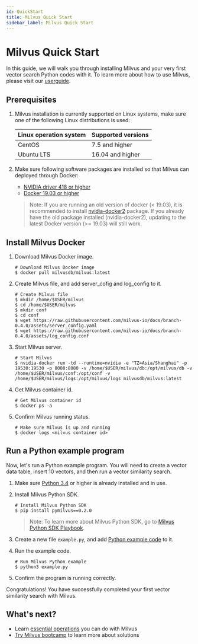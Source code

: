 ```yaml
---
id: QuickStart
title: Milvus Quick Start
sidebar_label: Milvus Quick Start
---
```


#  Milvus Quick Start

In this guide, we will walk you through installing Milvus and your very first vector search Python codes with it. To learn more about how to use Milvus, please visit our [userguide](./userguide/preface.md).

## Prerequisites

1. Milvus installation is currently supported on Linux systems, make sure one of the following Linux distributions is used:

   | Linux operation system | Supported versions          |
   | :--------------------- | :--------------- |
   | CentOS                 | 7.5 and higher   |
   | Ubuntu LTS             | 16.04 and higher |
  
2. Make sure following software packages are installed so that Milvus can deployed through Docker:

   - [NVIDIA driver 418 or higher](https://docs.nvidia.com/cuda/cuda-installation-guide-linux/index.html)
   - [Docker 19.03 or higher](https://docs.docker.com/engine/installation/linux/docker-ce/ubuntu/)
   
   > Note: If you are running an old version of docker (< 19.03), it is recommended to install [nvidia-docker2](https://github.com/NVIDIA/nvidia-docker/wiki/Installation-(version-2.0)) package. If you already have the old package installed (nvidia-docker2), updating to the latest Docker version (>= 19.03) will still work. 

## Install Milvus Docker

1. Download Milvus Docker image.

   ```shell
   # Download Milvus Docker image
   $ docker pull milvusdb/milvus:latest
   ```

2. Create Milvus file, and add server_cofig and log_config to it.

   ```shell
   # Create Milvus file
   $ mkdir /home/$USER/milvus
   $ cd /home/$USER/milvus
   $ mkdir conf
   $ cd conf
   $ wget https://raw.githubusercontent.com/milvus-io/docs/branch-0.4.0/assets/server_config.yaml
   $ wget https://raw.githubusercontent.com/milvus-io/docs/branch-0.4.0/assets/log_config.conf
   
   ```

3. Start Milvus server.

   ```shell
   # Start Milvus
   $ nvidia-docker run -td --runtime=nvidia -e "TZ=Asia/Shanghai" -p 19530:19530 -p 8080:8080 -v /home/$USER/milvus/db:/opt/milvus/db -v /home/$USER/milvus/conf:/opt/conf -v /home/$USER/milvus/logs:/opt/milvus/logs milvusdb/milvus:latest

   ```

4. Get Milvus container id.

   ```shell
   # Get Milvus container id
   $ docker ps -a
   ```

5. Confirm Milvus running status.

   ```shell
   # Make sure Milvus is up and running
   $ docker logs <milvus container id>
   ```

## Run a Python example program

Now, let's run a Python example program. You will need to create a vector data table, insert 10 vectors, and then run a vector similarity search.

1. Make sure [Python 3.4](https://www.python.org/downloads/) or higher is already installed and in use.

2. Install Milvus Python SDK.

   ```shell
   # Install Milvus Python SDK
   $ pip install pymilvus==0.2.0
   ```

   > Note: To learn more about Milvus Python SDK, go to [Milvus Python SDK Playbook](https://pypi.org/project/pymilvus). 

3. Create a new file `example.py`, and add [Python example code](https://github.com/milvus-io/pymilvus/blob/branch-0.4.0/examples/AdvancedExample.py) to it.

4. Run the example code.

   ```shell
   # Run Milvus Python example
   $ python3 example.py
   ```

5. Confirm the program is running correctly.


Congratulations! You have successfully completed your first vector similarity search with Milvus.

## What's next?

- Learn [essential operations](userguide/milvus_operation.md) you can do with Milvus
- [Try Milvus bootcamp](https://github.com/milvus-io/bootcamp) to learn more about solutions
